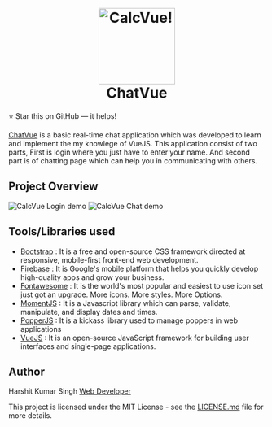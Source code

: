 <h1 align="center">
  <br>
  <a href="https://chatvue-8c05d.firebaseapp.com">
    <img src="https://haptichash.github.io/TKDesigns/design/extras/chatvue-logo.png" alt="CalcVue!" width="150">
  </a>
  <br>
  ChatVue
  <br>
</h1>

:star: Star this on GitHub — it helps!

[ChatVue](https://www.github.com/HapticHash/chatvue/) is a basic real-time chat application which was developed to learn and implement the my knowlege of VueJS. This application consist of two parts, First is login where you just have to enter your name. And second part is of chatting page which can help you in communicating with others.

## Project Overview
![CalcVue Login demo](https://haptichash.github.io/TKDesigns/design/extras/login-preview.png)
![CalcVue Chat demo](https://haptichash.github.io/TKDesigns/design/extras/chat-preview.png)

## Tools/Libraries used
* [Bootstrap](https://getbootstrap.com/) : It is a free and open-source CSS framework directed at responsive, mobile-first front-end web development.
* [Firebase](https://firebase.google.com/) : It is Google's mobile platform that helps you quickly develop high-quality apps and grow your business.
* [Fontawesome](https://fontawesome.com/) : It is the world's most popular and easiest to use icon set just got an upgrade. More icons. More styles. More Options.
* [MomentJS](https://momentjs.com/) : It is a Javascript library which can parse, validate, manipulate, and display dates and times.
* [PopperJS](https://popper.js.org/) : It is a kickass library used to manage poppers in web applications
* [VueJS](https://vuejs.org/) : It is an open-source JavaScript framework for building user interfaces and single-page applications.

## Author
Harshit Kumar Singh [Web Developer](http://haptichash.github.io/)

This project is licensed under the MIT License - see the [LICENSE.md](LICENSE.md) file for more details.
